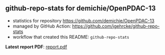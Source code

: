 ## github-repo-stats for demichie/OpenPDAC-13

- statistics for repository https://github.com/demichie/OpenPDAC-13
- managed by GitHub Action: https://github.com/jgehrcke/github-repo-stats
- workflow that created this README: `github-repo-stats`

**Latest report PDF**: [report.pdf](https://github.com/demichie/OpenPDAC-13/raw/github-repo-stats/demichie/OpenPDAC-13/latest-report/report.pdf)

